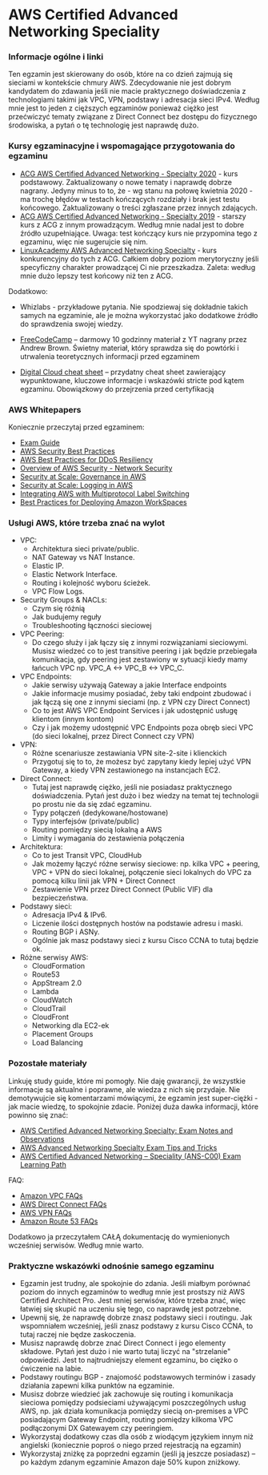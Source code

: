 # AWS Certified Advanced Networking Speciality


### Informacje ogólne i linki

Ten egzamin jest skierowany do osób, które na co dzień zajmują się sieciami w kontekście chmury AWS. Zdecydowanie nie jest dobrym kandydatem do zdawania jeśli nie macie praktycznego doświadczenia z technologiami takimi jak VPC, VPN, podstawy i adresacja sieci IPv4. Według mnie jest to jeden z cięższych egzaminów ponieważ ciężko jest przećwiczyć tematy związane z Direct Connect bez dostępu do fizycznego środowiska, a pytań o tę technologię jest naprawdę dużo.

### Kursy egzaminacyjne i wspomagające przygotowania do egzaminu

* [ACG AWS Certified Advanced Networking - Specialty 2020](https://acloud.guru/learn/aws-networking-specialty) - kurs podstawowy. Zaktualizowany o nowe tematy i naprawdę dobrze nagrany. Jedyny minus to to, że - wg stanu na połowę kwietnia 2020 - ma trochę błędów w testach kończących rozdziały i brak jest testu końcowego. Zaktualizowany o treści zgłaszane przez innych zdających.
* [ACG AWS Certified Advanced Networking - Specialty 2019](https://acloud.guru/learn/aws-certified-advanced-networking-specialty) - starszy kurs z ACG z innym prowadzącym. Według mnie nadal jest to dobre źródło uzupełniające. Uwaga: test kończący kurs nie przypomina tego z egzaminu, więc nie sugerujcie się nim.
* [LinuxAcademy AWS Advanced Networking Specialty](https://linuxacademy.com/cp/modules/view/id/310) - kurs konkurencyjny do tych z ACG. Całkiem dobry poziom merytoryczny jeśli specyficzny charakter prowadzącej Ci nie przeszkadza. Zaleta: według mnie dużo lepszy test końcowy niż ten z ACG.

Dodatkowo:
* Whizlabs - przykładowe pytania. Nie spodziewaj się dokładnie takich samych na egzaminie, ale je można wykorzystać jako dodatkowe źródło do sprawdzenia swojej wiedzy.

* [FreeCodeCamp](https://youtu.be/Ia-UEYYR44s) – darmowy 10 godzinny materiał z YT nagrany przez Andrew Brown. Świetny materiał, który sprawdza się do powtórki i utrwalenia  teoretycznych informacji przed egzaminem

* [Digital Cloud cheat sheet](https://digitalcloud.training/certification-training/aws-solutions-architect-associate/) – przydatny cheat sheet zawierający wypunktowane, kluczowe informacje i wskazówki stricte pod kątem egzaminu. Obowiązkowy do przejrzenia przed certyfikacją

### AWS Whitepapers

Koniecznie przeczytaj przed egzaminem:

* [Exam Guide](https://d1.awsstatic.com/training-and-certification/docs-advnetworking-spec/AWS-Certified-Advanced-Networking-Specialty_Exam-Guide.pdf)
* [AWS Security Best Practices](https://d1.awsstatic.com/whitepapers/Security/AWS_Security_Best_Practices.pdf)
* [AWS Best Practices for DDoS Resiliency](https://d1.awsstatic.com/whitepapers/Security/DDoS_White_Paper.pdf?)
* [Overview of AWS Security - Network Security](https://d1.awsstatic.com/whitepapers/Security/Networking_Security_Whitepaper.pdf)
* [Security at Scale: Governance in AWS](https://d1.awsstatic.com/whitepapers/compliance/AWS_Security_at_Scale_Governance_in_AWS_Whitepaper.pdf)
* [Security at Scale: Logging in AWS](https://d1.awsstatic.com/whitepapers/compliance/AWS_Security_at_Scale_Logging_in_AWS_Whitepaper.pdf)
* [Integrating AWS with Multiprotocol Label Switching](https://d1.awsstatic.com/whitepapers/Networking/integrating-aws-with-multiprotocol-label-switching.pdf)
* [Best Practices for Deploying Amazon WorkSpaces](https://d1.awsstatic.com/whitepapers/workspaces/Best_Practices_for_Deploying_Amazon_WorkSpaces.pdf)


### Usługi AWS, które trzeba znać na wylot

* VPC:
  * Architektura sieci private/public.
  * NAT Gateway vs NAT Instance.
  * Elastic IP.
  * Elastic Network Interface.
  * Routing i kolejność wyboru ścieżek.
  * VPC Flow Logs.
* Security Groups & NACLs:
  * Czym się różnią
  * Jak budujemy reguły
  * Troubleshooting łączności sieciowej
* VPC Peering:
  * Do czego służy i jak łączy się z innymi rozwiązaniami sieciowymi. Musisz wiedzeć co to jest transitive peering i jak będzie przebiegała komunikacja, gdy peering jest zestawiony w sytuacji kiedy mamy łańcuch VPC np. VPC_A <-> VPC_B <-> VPC_C.
* VPC Endpoints:
  * Jakie serwisy używają Gateway a jakie Interface endpoints
  * Jakie informacje musimy posiadać, żeby taki endpoint zbudować i jak łączą się one z innymi sieciami (np. z VPN czy Direct Connect)
  * Co to jest AWS VPC Endpoint Services i jak udostępnić usługę klientom (innym kontom)
  * Czy i jak możemy udostępnić VPC Endpoints poza obręb sieci VPC (do sieci lokalnej, przez Direct Connect czy VPN)
* VPN:
  * Różne scenariusze zestawiania VPN site-2-site i klienckich
  * Przygotuj się to to, że możesz być zapytany kiedy lepiej użyć VPN Gateway, a kiedy VPN zestawionego na instancjach EC2.
* Direct Connect:
  * Tutaj jest naprawdę ciężko, jeśli nie posiadasz praktycznego doświadczenia. Pytań jest dużo i bez wiedzy na temat tej technologii po prostu nie da się zdać egzaminu.
  * Typy połączeń (dedykowane/hostowane)
  * Typy interfejsów (private/public)
  * Routing pomiędzy siecią lokalną a AWS
  * Limity i wymagania do zestawienia połączenia
* Architektura:
  * Co to jest Transit VPC, CloudHub
  * Jak możemy łączyć różne serwisy sieciowe: np. kilka VPC + peering, VPC + VPN do sieci lokalnej, połączenie sieci lokalnych do VPC za pomocą kilku linii jak VPN + Direct Connect
  * Zestawienie VPN przez Direct Connect (Public VIF) dla bezpieczeństwa.
* Podstawy sieci:
  * Adresacja IPv4 & IPv6.
  * Liczenie ilości dostępnych hostów na podstawie adresu i maski.
  * Routing BGP i ASNy.
  * Ogólnie jak masz podstawy sieci z kursu Cisco CCNA to tutaj będzie ok.
* Różne serwisy AWS:
  * CloudFormation
  * Route53
  * AppStream 2.0
  * Lambda
  * CloudWatch
  * CloudTrail
  * CloudFront
  * Networking dla EC2-ek
  * Placement Groups
  * Load Balancing

### Pozostałe materiały

Linkuję study guide, które mi pomogły. Nie daję gwarancji, że wszystkie informacje są aktualne i poprawne, ale wiedza z nich się przydaje. Nie demotywujcie się komentarzami mówiącymi, że egzamin jest super-ciężki - jak macie wiedzę, to spokojnie zdacie. Poniżej duża dawka informacji, które powinno się znać:

* [AWS Certified Advanced Networking Specialty: Exam Notes and Observations](https://blog.ashiny.cloud/2018/07/29/aws-certified-advanced-networking-specialty/)
* [AWS Advanced Networking Specialty Exam Tips and Tricks](https://daviseford.com/blog/2018/12/21/aws-advanced-networking-specialty-exam-tips.html)
* [AWS Certified Advanced Networking – Speciality (ANS-C00) Exam Learning Path](https://jayendrapatil.com/aws-certified-advanced-networking-speciality-ans-c00-exam-learning-path/)

FAQ:

* [Amazon VPC FAQs](https://aws.amazon.com/vpc/faqs/)
* [AWS Direct Connect FAQs](https://aws.amazon.com/directconnect/faqs/)
* [AWS VPN FAQs](https://aws.amazon.com/vpn/faqs/)
* [Amazon Route 53 FAQs](https://aws.amazon.com/route53/faqs/)

Dodatkowo ja przeczytałem CAŁĄ dokumentację do wymienionych wcześniej serwisów. Według mnie warto.

### Praktyczne wskazówki odnośnie samego egzaminu

* Egzamin jest trudny, ale spokojnie do zdania. Jeśli miałbym porównać poziom do innych egzaminów to według mnie jest prostszy niż AWS Certified Architect Pro. Jest mniej serwisów, które trzeba znać, więc łatwiej się skupić na uczeniu się tego, co naprawdę jest potrzebne.
* Upewnij się, że naprawdę dobrze znasz podstawy sieci i routingu. Jak wspomniałem wcześniej, jeśli znasz podstawy z kursu Cisco CCNA, to tutaj raczej nie będze zaskoczenia.
* Musisz naprawdę dobrze znać Direct Connect i jego elementy składowe. Pytań jest dużo i nie warto tutaj liczyć na "strzelanie" odpowiedzi. Jest to najtrudniejszy element egzaminu, bo ciężko o ćwiczenie na labie.
* Podstawy routingu BGP - znajomość podstawowych terminów i zasady działania zapewni kilka punktów na egzaminie.
* Musisz dobrze wiedzieć jak zachowuje się routing i komunikacja sieciowa pomiędzy podsieciami używającymi poszczególnych usług AWS, np. jak działa komunikacja pomiędzy siecią on-premises a VPC posiadającym Gateway Endpoint, routing pomiędzy kilkoma VPC podłączonymi DX Gatewayem czy peeringiem.
* Wykorzystaj dodatkowy czas dla osób z wiodącym językiem innym niż angielski (koniecznie poproś o niego przed rejestracją na egzamin)
* Wykorzystaj zniżkę za poprzedni egzamin (jeśli ją jeszcze posiadasz) – po każdym zdanym egzaminie Amazon daje 50% kupon zniżkowy.
